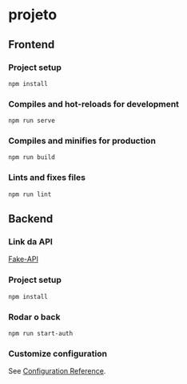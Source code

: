# projeto

## Frontend

### Project setup
```
npm install
```

### Compiles and hot-reloads for development
```
npm run serve
```

### Compiles and minifies for production
```
npm run build
```

### Lints and fixes files
```
npm run lint
```

## Backend

### Link da API
[Fake-API](https://github.com/viniciosneves/auth-vue-vuex/archive/48dd3dd2848ff6df4ed6dca43fa9dee1361b46db.zip)

### Project setup
```
npm install
```

### Rodar o back
```
npm run start-auth
```

### Customize configuration
See [Configuration Reference](https://cli.vuejs.org/config/).
